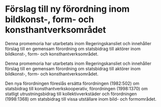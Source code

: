 # Förslag till ny förordning inom bildkonst-, form- och konsthantverksområdet

Denna promemoria har utarbetats inom Regeringskansliet och innehåller förslag till en gemensam förordning om statsbidrag till aktörer inom bildkonst-, form- och konsthantverksområdet.

Denna promemoria har utarbetats inom Regeringskansliet och innehåller förslag till en gemensam förordning om statsbidrag till aktörer inom bildkonst-, form- och konsthantverksområdet.

Den nya förordningen föreslås ersätta förordningen (1982:502) om statsbidrag till konsthantverkskooperativ, förordningen (1998:1370) om statligt utrustningsbidrag till kollektivverkstäder och förordningen (1998:1368) om statsbidrag till vissa utställare inom bild- och formområdet.
